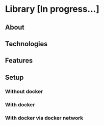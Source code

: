# Library [In progress...]
## About

## Technologies

## Features

## Setup
### Without docker

### With docker

### With docker via docker network